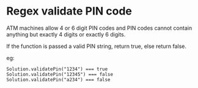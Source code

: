 # Regex validate PIN code
ATM machines allow 4 or 6 digit PIN codes and PIN codes cannot contain anything but exactly 4 digits or exactly 6 digits.

If the function is passed a valid PIN string, return true, else return false.

eg:
```
Solution.validatePin("1234") === true
Solution.validatePin("12345") === false
Solution.validatePin("a234") === false
```